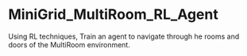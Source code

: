 # MiniGrid_MultiRoom_RL_Agent
Using RL techniques, Train an agent to navigate through he rooms and doors of the MultiRoom environment. 
